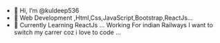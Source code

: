 - 👋 Hi, I’m @kuldeep536
- 👀 Web Development ,Html,Css,JavaScript,Bootstrap,ReactJs...
- 🌱 Currently Learning ReactJs ...
  Working For indian Railways I want to switch my carrer coz i love to code 
   ...

<!---
kuldeep536/kuldeep536 is a ✨ special ✨ repository because its `README.md` (this file) appears on your GitHub profile.
You can click the Preview link to take a look at your changes.
--->
